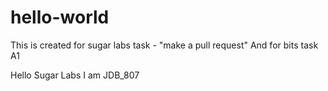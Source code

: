 # hello-world
This is created for sugar labs task - "make a pull request"
And for bits task A1

Hello Sugar Labs
I am JDB_807
